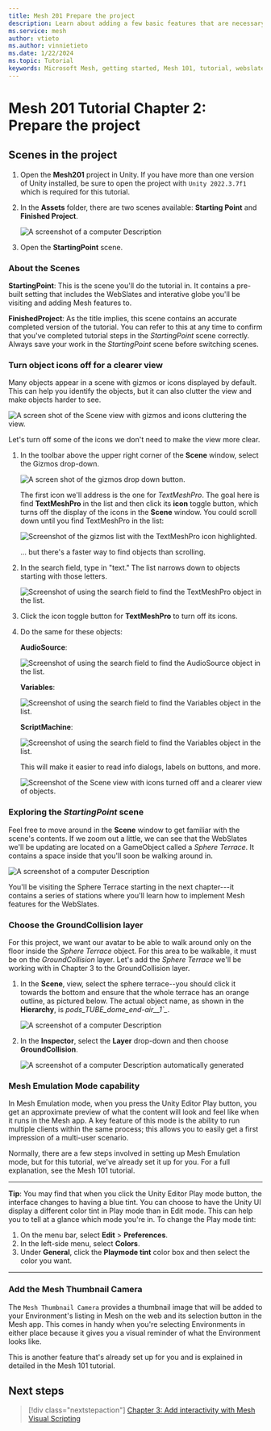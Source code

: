 ```yaml
---
title: Mesh 201 Prepare the project
description: Learn about adding a few basic features that are necessary for the Mesh 201 tutorial project.
ms.service: mesh
author: vtieto
ms.author: vinnietieto
ms.date: 1/22/2024
ms.topic: Tutorial
keywords: Microsoft Mesh, getting started, Mesh 101, tutorial, webslates, HTML, scripting, visual scripting, code, coding, interactivity
---
```


# Mesh 201 Tutorial Chapter 2: Prepare the project

## Scenes in the project

1. Open the **Mesh201** project in Unity. If you have more than
    one version of Unity installed, be sure to open the project with `Unity 2022.3.7f1` which is required for this tutorial.

2. In the **Assets** folder, there are two scenes available: **Starting Point** and **Finished Project**.

    ![A screenshot of a computer Description ](../../../media/mesh-201/004-tutorial-scenes.png)

1. Open the **StartingPoint** scene. 

### About the Scenes

**StartingPoint**: This is the scene you'll do the tutorial in. It
contains a pre-built setting that includes the WebSlates and interative globe you'll be visiting and adding Mesh features to.

**FinishedProject**: As the title implies, this scene contains an
accurate completed version of the tutorial. You can refer to this at any
time to confirm that you've completed tutorial steps in the
*StartingPoint* scene correctly. Always save your work in the
*StartingPoint* scene before switching scenes.

### Turn object icons off for a clearer view

Many objects appear in a scene with gizmos or icons displayed by default. This can help you identify the objects, but it can also clutter the view and make objects harder to see. 

![A screen shot of the Scene view with gizmos and icons cluttering the view.](../../../media/mesh-201/005-scene-with-gizmos-displayed.png)

Let's turn off some of the icons we don't need to make the view more clear.

1. In the toolbar above the upper right corner of the **Scene** window, select the Gizmos drop-down.

    ![A screen shot of the gizmos drop down button.](../../../media/mesh-201/006-gizmos-toggle-button.png)

    The first icon we'll address is the one for *TextMeshPro*. The goal here is find **TextMeshPro** in the list and then click its **icon** toggle button, which turns off the display of the icons in the **Scene** window. You could scroll down until you find TextMeshPro in the list:

    ![Screenshot of the gizmos list with the TextMeshPro icon highlighted.](../../../media/sample-mesh-101/image012.png)

    ... but there's a faster way to find objects than scrolling.

1. In the search field, type in "text." The list narrows down to objects starting with those letters.

    ![Screenshot of using the search field to find the TextMeshPro object in the list.](../../../media/sample-mesh-101/500-textmeshpro-icon-button.png)

1. Click the icon toggle button for **TextMeshPro** to turn off its icons.
1. Do the same for these objects:

    **AudioSource**:

    ![Screenshot of using the search field to find the AudioSource object in the list.](../../../media/sample-mesh-101/501-audiosource-icon-button.png)

    **Variables**:

    ![Screenshot of using the search field to find the Variables object in the list.](../../../media/sample-mesh-101/502-variables-icon-button.png)

    **ScriptMachine**:

    ![Screenshot of using the search field to find the Variables object in the list.](../../../media/sample-mesh-101/505-scriptmachine-icon-button.png)

    This will make it easier to read info dialogs, labels on buttons, and more.

    ![Screenshot of the Scene view with icons turned off and a clearer view of objects.](../../../media/mesh-201/007-scene-with-gizmos-turned-off.png)

### Exploring the *StartingPoint* scene

Feel free to move around in the **Scene** window to get familiar with
the scene's contents. If we zoom out a little, we can see that the WebSlates we'll be updating are located on a GameObject called a *Sphere Terrace*. It contains a space inside that
you'll soon be walking around in.

![A screenshot of a computer Description ](../../../media/mesh-201/008-sphere-terrace-wide-view.png)

You'll be visiting the Sphere Terrace starting in the next chapter---it contains a series of stations where you'll learn how to implement Mesh features for the WebSlates.

### Choose the GroundCollision layer

For this project, we want our avatar to be able to walk around only on
the floor inside the *Sphere Terrace* object. For this area to be walkable, it must be on the *GroundCollision* layer. Let's add the *Sphere Terrace* we'll be working with in Chapter 3 to the GroundCollision layer.

1. In the **Scene**, view, select the sphere terrace--you should click it towards the bottom and ensure that the whole terrace has an orange outline, as pictured below. The actual object  name, as shown in the **Hierarchy**, is *pods_TUBE_dome_end-air__1`_*.

    ![A screenshot of a computer Description ](../../../media/mesh-201/009-sphere-terrace-selected.png)

1. In the **Inspector**, select the **Layer** drop-down and then choose
    **GroundCollision**.

    ![A screenshot of a computer Description automatically generated](../../../media/mesh-201/010-ground-collision-menu-item.png)

### Mesh Emulation Mode capability

In Mesh Emulation mode, when you press the Unity Editor Play button, you get an approximate preview of what the content will look and feel like when it runs in the Mesh app. A key feature of this mode is the ability to run multiple clients within the same process; this allows you to easily get a first impression of a multi-user scenario.

Normally, there are a few steps involved in setting up Mesh Emulation mode, but for this tutorial, we've already set it up for you. For a full explanation, see the Mesh 101 tutorial.

***

**Tip**: You may find that when you click the Unity Editor Play mode button, the interface changes to having a blue tint. You can choose to have the Unity UI display a different color tint in Play mode than in Edit mode. This can help you to tell at a glance which mode you're in. To change the Play mode tint:

1. On the menu bar, select **Edit** > **Preferences**.
1. In the left-side menu, select **Colors**.
1. Under **General**, click the **Playmode tint** color box and then select the color you want.    

***

### Add the Mesh Thumbnail Camera

The `Mesh Thumbnail Camera` provides a thumbnail image that will be added to your Environment's listing in Mesh on the web and its selection button in the Mesh app. This comes in handy when you're selecting Environments in either place because it gives you a visual reminder of what the Environment looks like.

This is another feature that's already set up for you and is explained in detailed in the Mesh 101 tutorial.

## Next steps

> [!div class="nextstepaction"]
> [Chapter 3: Add interactivity with Mesh Visual Scripting](mesh-101-03-visual-scripting.md)
